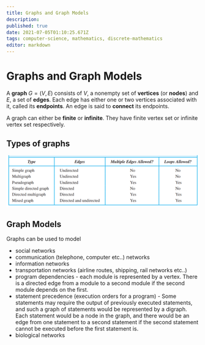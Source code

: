 ```yaml
---
title: Graphs and Graph Models
description: 
published: true
date: 2021-07-05T01:10:25.671Z
tags: computer-science, mathematics, discrete-mathematics
editor: markdown
---
```


# Graphs and Graph Models

A **graph** $G=(V, E)$ consists of $V$, a nonempty set of **vertices** (or **nodes**) and $E$, a set of **edges**. Each edge has either one or two vertices associated with it, called its **endpoints**. An edge is said to **connect** its endpoints.

A graph can either be **finite** or **infinite**. They have finite vertex set or infinite vertex set respectively.



## Types of graphs
![graph_terminology2.png](/graph_terminology2.png)

## Graph Models
Graphs can be used to model 
* social networks 
* communication (telephone, computer etc..) networks
* information networks 
* transportation networks (airline routes, shipping, rail networks etc..)
* program dependencies -  each module is represented by a vertex. There is a directed edge from a module to a second module if the second module depends on the first.
* statement precedence (execution orders for a program) - Some statements may require the output of previously executed statements, and such a graph of statements would be represented by a digraph. Each statement would be a node in the graph, and there would be an edge from one statement to a second statement if the second statement cannot be executed before the first statement is.
* biological networks

